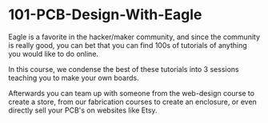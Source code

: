 101-PCB-Design-With-Eagle
=========================

Eagle is a favorite in the hacker/maker community, and
since the community is really good, you can bet that
you can find 100s of tutorials of anything you would like to
do online.

In this course, we condense the best of these tutorials into 
3 sessions teaching you to make your own boards.

Afterwards you can team up with someone from the web-design course to
create a store, from our fabrication courses to create an enclosure,
or even directly sell your PCB's on websites like Etsy.



